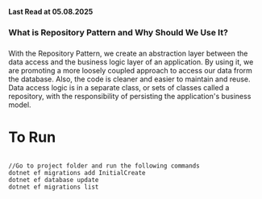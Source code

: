 ﻿**Last Read at 05.08.2025**

<h3>What is Repository Pattern and Why Should We Use It?</h3>
<p></p>


<h3></h3>
<p>With the Repository Pattern, we create an abstraction layer between the data access and the business logic layer of an application. By using it, we are promoting a more loosely coupled approach to access our data frorm the database. Also, the code is cleaner and easier to maintain and reuse. Data access logic is in a separate class, or sets of classes called a repository, with the responsibility of persisting the application's business model.</p>

<h3></h3>
<p></p>

<h3></h3>
<p></p>

<h3></h3>
<p></p>

<h3></h3>
<p></p>

<h3></h3>
<p></p>

<h3></h3>
<p></p>

# To Run

```

//Go to project folder and run the following commands
dotnet ef migrations add InitialCreate
dotnet ef database update
dotnet ef migrations list

```
